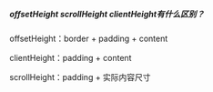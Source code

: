 ##### offsetHeight scrollHeight clientHeight有什么区别？

offsetHeight：border + padding + content

clientHeight：padding + content

scrollHeight：padding + 实际内容尺寸